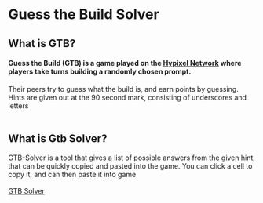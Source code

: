 # Guess the Build Solver
## What is GTB?
#### Guess the Build (GTB) is a game played on the <a href='https://hypixel.net' target='_blank'>Hypixel Network</a> where players take turns building a randomly chosen prompt.
Their peers try to guess what the build is, and earn points by guessing. Hints are given out at the 90 second mark, consisting of underscores and letters
<br><br>
## What is Gtb Solver?
GTB-Solver is a tool that gives a list of possible answers from the given hint, that can be quickly copied and pasted into the game. 
You can click a cell to copy it, and can then paste it into game
<br><br>
<a href='https://mandaman002.github.io' target='_blank'>GTB Solver</a>
